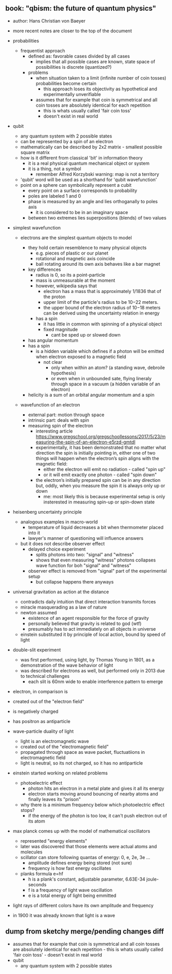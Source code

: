 ## book: "qbism: the future of quantum physics" 
- author: Hans Christian von Baeyer
- more recent notes are closer to the top of the document


- probabilities
  - frequentist approach
    - defined as: favorable cases divided by all cases
      - implies that all possible cases are known, state space of possibilities is discrete (quantized?)
    - problems
      - when situation taken to a limit (infinite number of coin tosses) probabilities become certain
        - this approach loses its objectivity as hypothetical and experimentally unverifiable
      - assumes that for example that coin is symmetrical and all coin tosses are absolutely identical for each repetition
        - this is whats usually called 'fair coin toss'
        - doesn't exist in real world

- qubit
  - any quantum system with 2 possible states
  - can be represented by a spin of an electron 
  - mathematically can be described by 2x2 matrix - smallest possible square matrix
  - how is it different from classical 'bit' in information theory
    - it is a real physical quantum mechanical object or system
    - it is a thing, not a symbol
      - remember Alfred Korzybski warning: map is not a territory
  - 'qubit' word will be used as a shorthand for 'qubit wavefunction'
  - point on a sphere can symbolically represent a cubit
    - every point on a surface corresponds to probability
    - poles are labeled 1 and 0
    - phase is measured by an angle and lies orthoganally to poles axis
      - it is considered to be in an imaginary space
    - between two extremes lies superpositions (blends) of two values

- simplest wavefunction
  - electrons are the simplest quantum objects to model
    - they hold certain resemblence to many physical objects
      - e.g. pieces of plastic or our planet
      - rotational and magnetic axis coincide
      - ball rotating around its own axis behaves like a bar magnet
    - key differences
      - radius is 0, so its a point-particle        
      - mass is unmeasurable at the moment
      - however, wikipedia says that
        - electron has a mass that is approximately 1/1836 that of the proton
        - upper limit of the particle's radius to be 10−22 meters.
        - the upper bound of the electron radius of 10−18 meters can be derived using the uncertainty relation in energy
      - has a spin
        - it has little in common with spinning of a physical object
        - fixed magnitude
          - cant be sped up or slowed down
    - has angular momentum
    - has a spin
      - is a hidden variable which defines if a photon will be emitted when electron exposed to a magnetic field
        - not clear
          - only when within an atom? (a standing wave, debroile hypothesis)
          - or even when in unbounded sate, flying lineraly through space in a vacuum (a hidden variable of an electron)
    - helicity is a sum of an orbital angular momentum and a spin

  - wavefunction of an electron
    - external part: motion through space
    - intrinsic part: deals with spin
    - measuring spin of the electron
      - interesting article https://www.gregschool.org/gregschoollessons/2017/5/23/measuring-the-spin-of-an-electron-e5rzd-gmtdl
      - experimentally, it has been demonstrated that no matter what direction the spin is initially pointing in, 
        either one of two things will happen when the electron’s spin aligns with the magnetic field: 
          - either the electron will emit no radiation - called "spin up"
          - or it will emit exactly one photon - called "spin down"
      - the electron’s initially prepared spin can be in any direction but, oddly, when you measure the spin it is always only up or down
        - me: most likely this is because experimental setup is only insterested in measuring spin-up or spin-down state
      
      

- heisenberg uncertainty principle
  - analogous examples in macro-world
    - temperature of liquid decreases a bit when thermometer placed into it
    - lawyer's manner of questioning will influence answers
  - but it does not describe observer effect
    - delayed choice experiment 
      - splits photons into two: "signal" and "witness" 
      - shows that even measuring "witness" photons collapses wave function for boh "signal" and "witness" 
    - observer effect is removed from "signal" part of the experimental setup
      - but collapse happens there anyways
         
- universal gravitation as action at the distance
  - contradicts daily intuition that direct interaction transmits forces 
  - miracle masquerading as a law of nature
  - newton assumed
    - existence of an agent responsible for the force of gravity
    - personally believed that gravity is related to god (wtf)
    - presumably has to act immediately on all objects in universe
  - einstein substituted it by principle of local action, bound by speed of light

- double-slit experiment
  - was first performed, using light, by Thomas Young in 1801, as a demonstration of the wave behavior of light
  - was described for electrons as well, but performed only in 2013 due to technical challenges
    - each slit is 60nm wide to enable interference pattern to emerge
  
-  electron, in comparison is 
  - created out of the "electron field"
  - is negatively charged
  - has positron as antiparticle
  
- wave-particle duality of light
  - light is an electromagnetic wave
  - created out of the "electromagnetic field"
  - propagated through space as wave packet, fluctuatiions in electromagnetic field
  - light is neutral, so its not charged, so it has no antiparticle
  
- einstein started working on related problems
  - photoelectric effect
    - photon hits an electron in a metal plate and gives it all its energy
    - electron starts moving around bouncing of nearby atoms and finally leaves its "prison"
  - why there is a minimum frequency below which photoelectric effect stops?
    - if the energy of the photon is too low, it can't push electron out of its atom

- max planck comes up with the model of mathematical oscillators 
  - represented "energy elements" 
  - later was discovered that those elements were actual atoms and molecules
  - scillator can store following quantas of energy: 0, e, 2e, 3e ... 
    - amplitude defines energy being stored (not sure)
    - frequency is how fast energy oscillates
  - planks formula e=hf 
    - h is a plank's constant, adjustable parameter, 6.63E-34 joule-seconds
    - f is a frequency of light wave oscillation
    - e is a total energy of light being emmitted

- light rays of different colors have its own amplitude and frequency
- in 1900 it was already known that light is a wave




## dump from sketchy merge/pending changes diff

 - assumes that for example that coin is symmetrical and all coin tosses are absolutely identical for each repetition
         - this is whats usually called 'fair coin toss'
         - doesn't exist in real world
 - qubit
   - any quantum system with 2 possible states
